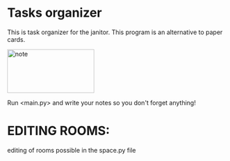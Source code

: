 # Tasks organizer
 This is task organizer for the janitor.
 This program is an alternative to paper cards.

<div> 
 <img src="https://cdn.discordapp.com/attachments/723151023614460025/944606088756625418/note.png" width="200" height="100" alt="note">
</div>
 
 
 
 
 Run <main.py> and write your notes so you don't forget anything!

# EDITING ROOMS:
editing of rooms possible in the space.py file
